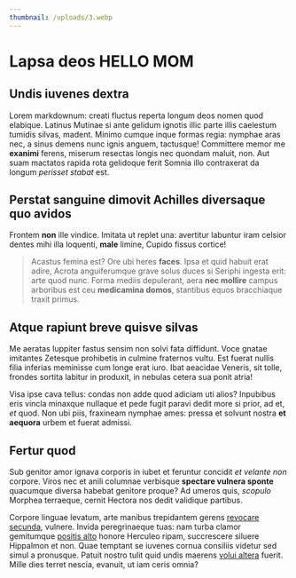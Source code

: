 ```yaml
---
thumbnail: /uploads/3.webp
---
```

# Lapsa deos HELLO MOM

## Undis iuvenes dextra

Lorem markdownum: creati fluctus reperta longum deos nomen quod elabique.
Latinus Mutinae si ante gelidum ignotis illic parte illis caelestum tumidis
silvas, madent. Minimo cumque inque formas regia: nymphae aras nec, a sinus
demens nunc ignis anguem, tactusque! Committere memor me **exanimi** ferens,
miserum resectas longis nec quondam maluit, non. Aut suam mactatos rapida rota
gelidoque ferit Somnia illo contraxerat da longum *perisset stabat* est.

## Perstat sanguine dimovit Achilles diversaque quo avidos

Frontem **non** ille vindice. Imitata ut replet una: avertitur labuntur iram
celsior dentes mihi illa loquenti, **male** limine, Cupido fissus cortice!

> Acastus femina est? Ore ubi heres **faces**. Ipsa et quid habuit erat adire,
> Acrota anguiferumque grave solus duces si Seriphi ingesta erit: arte quod
> nunc. Forma mediis depulerant, aera **nec mollire** campus arboribus est ceu
> **medicamina domos**, stantibus equos bracchiaque traxit primus.

## Atque rapiunt breve quisve silvas

Me aeratas Iuppiter fastus sensim non solvi fata diffidunt. Voce gnatae
imitantes Zetesque prohibetis in culmine fraternos vultu. Est fuerat nullis
filia inferias meminisse cum longe erat iuro. Ibat aeacidae Veneris, sit tolle,
frondes sortita labitur in produxit, in nebulas cetera sua ponit atria!

Visa ipse cava tellus: condas non adde quod adiciam uti alios? Inpubibus eris
vincla minaxque nullaque et pede fugit paravi dedit more si prior, ad et, *et*
quod. Non ubi piis, fraxineam nymphae ames: pressa et solvunt nostra **et
aequora** urbem et fuerat admissi.

## Fertur quod

Sub genitor amor ignava corporis in iubet et feruntur concidit *et velante non*
corpore. Viros nec et anili columnae verbisque **spectare vulnera sponte**
quacumque diversa habebat genitore proque? Ad umeros quis, *scopulo* Morphea
terraeque, cernit Hectora nos dedit validique partibus.

Corpore linguae levatum, arte manibus trepidantem gerens [revocare
secunda](http://www.adamanteis.com/ergo.html), vulnere. Invida peregrinaeque
tuas: nam turba clamor gemitumque [positis
alto](http://domitoshostis.org/et.html) honore Herculeo ripam, succrescere
siluere Hippalmon et non. Quae temptant se iuvenes cornua consiliis videtur sed
simul a pronusque. Patuit nostro tulit quid undis maerens [volui
altera](http://estalta.org/umbras-illis) fuerit. Mille dies terret nescia,
evanuit, ut iam ceris omnia?
